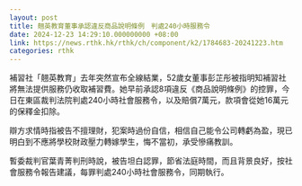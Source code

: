 ```yaml
---
layout: post
title: 翹英教育董事承認違反商品說明條例　判處240小時服務令
date: 2024-12-23 14:29:10.000000000 +08:00
link: https://news.rthk.hk/rthk/ch/component/k2/1784683-20241223.htm
categories: rthk
---
```


補習社「翹英教育」去年突然宣布全線結業，52歲女董事彭芷彤被指明知補習社將無法提供服務仍收取補習費。她早前承認8項違反《商品說明條例》的控罪，今日在東區裁判法院判處240小時社會服務令，以及賠償7萬元，款項會從她16萬元的保釋金扣除。

辯方求情時指被告不擅理財，犯案時過份自信，相信自己能令公司轉虧為盈，現已明白到不應將學校財政壓力轉嫁學生，悔不當初，承受慘痛教訓。

暫委裁判官葉青菁判刑時說，被告坦白認罪，節省法庭時間，而且背景良好，按社會服務令報告建議，每罪判處240小時社會服務令，同期執行。
